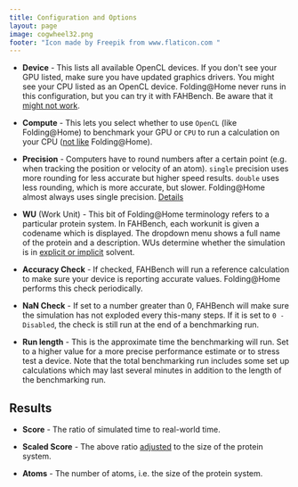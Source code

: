 ```yaml
---
title: Configuration and Options
layout: page
image: cogwheel32.png
footer: "Icon made by Freepik from www.flaticon.com "
---
```



 - **Device** - This lists all available OpenCL devices. If you don't see
   your GPU listed, make sure you have updated graphics drivers.
   You might see your CPU listed as an OpenCL device. Folding@Home
   never runs in this configuration, but you can try it with FAHBench.
   Be aware that it [might not work][opencl-on-cpu].

 - **Compute** - This lets you select whether to use `OpenCL` (like
   Folding@Home) to benchmark your GPU or `CPU` to run a calculation on
   your CPU ([not like][cpu-platform] Folding@Home).

 - **Precision** - Computers have to round numbers after a certain point
   (e.g. when tracking the position or velocity of an atom). `single`
   precision uses more rounding for less accurate but higher speed results.
   `double` uses less rounding, which is more accurate, but slower.
   Folding@Home almost always uses single precision.
   [Details][precision]

 - **WU** (Work Unit) - This bit of Folding@Home terminology refers to a
   particular protein system. In FAHBench, each workunit is given a
   codename which is displayed. The dropdown menu shows a full name of the
   protein and a description. WUs determine whether the simulation is in
   [explicit or implicit][solvent] solvent.

 - **Accuracy Check** - If checked, FAHBench will run a reference
   calculation to make sure your device is reporting accurate values.
   Folding@Home performs this check periodically.

 - **NaN Check** - If set to a number greater than 0, FAHBench will make
   sure the simulation has not exploded every this-many steps. If it is set
   to `0 - Disabled`, the check is still run at the end of a benchmarking
   run.

 - **Run length** - This is the approximate time the benchmarking will run.
   Set to a higher value for a more precise performance estimate or to
   stress test a device. Note that the total benchmarking run includes some
   set up calculations which may last several minutes in addition to the
   length of the benchmarking run.

Results
-------

 - **Score** - The ratio of simulated time to real-world time.
 
 - **Scaled Score** - The above ratio [adjusted][scaled-score] to the size
   of the protein system.

 - **Atoms** - The number of atoms, i.e. the size of the protein system.


[opencl-on-cpu]: {{site.url}}/details.html#opencl-on-cpu
[cpu-platform]:  {{site.url}}/details.html#cpu-platform
[precision]:     {{site.url}}/details.html#precision
[solvent]:       {{site.url}}/details.html#solvent
[scaled-score]:  {{site.url}}/details.html#scaled-score


